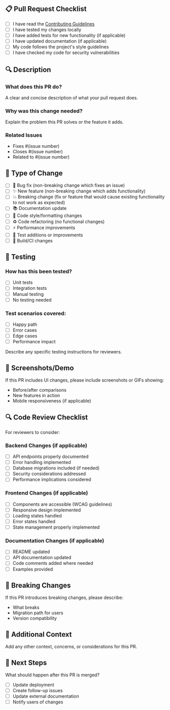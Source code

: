 ## 📋 Pull Request Checklist

- [ ] I have read the [Contributing Guidelines](../CONTRIBUTING.md)
- [ ] I have tested my changes locally
- [ ] I have added tests for new functionality (if applicable)
- [ ] I have updated documentation (if applicable)
- [ ] My code follows the project's style guidelines
- [ ] I have checked my code for security vulnerabilities

## 🔍 Description

### What does this PR do?

A clear and concise description of what your pull request does.

### Why was this change needed?

Explain the problem this PR solves or the feature it adds.

### Related Issues

- Fixes #(issue number)
- Closes #(issue number)
- Related to #(issue number)

## 🧪 Type of Change

- [ ] 🐛 Bug fix (non-breaking change which fixes an issue)
- [ ] ✨ New feature (non-breaking change which adds functionality)
- [ ] 💥 Breaking change (fix or feature that would cause existing functionality to not work as expected)
- [ ] 📚 Documentation update
- [ ] 🎨 Code style/formatting changes
- [ ] ♻️ Code refactoring (no functional changes)
- [ ] ⚡ Performance improvements
- [ ] 🧪 Test additions or improvements
- [ ] 🔧 Build/CI changes

## 🧪 Testing

### How has this been tested?

- [ ] Unit tests
- [ ] Integration tests
- [ ] Manual testing
- [ ] No testing needed

### Test scenarios covered:

- [ ] Happy path
- [ ] Error cases
- [ ] Edge cases
- [ ] Performance impact

Describe any specific testing instructions for reviewers.

## 📱 Screenshots/Demo

If this PR includes UI changes, please include screenshots or GIFs showing:

- Before/after comparisons
- New features in action
- Mobile responsiveness (if applicable)

## 🔍 Code Review Checklist

For reviewers to consider:

### Backend Changes (if applicable)

- [ ] API endpoints properly documented
- [ ] Error handling implemented
- [ ] Database migrations included (if needed)
- [ ] Security considerations addressed
- [ ] Performance implications considered

### Frontend Changes (if applicable)

- [ ] Components are accessible (WCAG guidelines)
- [ ] Responsive design implemented
- [ ] Loading states handled
- [ ] Error states handled
- [ ] State management properly implemented

### Documentation Changes (if applicable)

- [ ] README updated
- [ ] API documentation updated
- [ ] Code comments added where needed
- [ ] Examples provided

## 🚨 Breaking Changes

If this PR introduces breaking changes, please describe:

- What breaks
- Migration path for users
- Version compatibility

## 💭 Additional Context

Add any other context, concerns, or considerations for this PR.

## 🎯 Next Steps

What should happen after this PR is merged?

- [ ] Update deployment
- [ ] Create follow-up issues
- [ ] Update external documentation
- [ ] Notify users of changes
